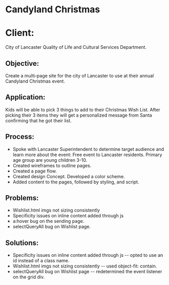 # Candyland Christmas

# Client:
City of Lancaster Quality of Life and Cultural Services Department.

## Objective:
Create a multi-page site for the city of Lancaster to use at their annual Candyland Christmas event.

## Application:
Kids will be able to pick 3 things to add to their Christmas Wish List. After picking their 3 items they will get a personalized message from Santa confirming that he got their list.    

## Process:
* Spoke with Lancaster Superintendent to determine target audience and learn more about the event: Free event to Lancaster residents. Primary age group are young children 3-10.
* Created wireframes to outline pages.
* Created a page flow.
* Created design Concept. Developed a color scheme.
* Added content to the pages, followed by styling, and script.

## Problems:
* Wishlist.html imgs not sizing consistently
* Specificity issues on inline content added through js
* a:hover bug on the sending page.
* selectQueryAll bug on Wishlist page.

##  Solutions:
* Specificity issues on inline content added through js -- opted to use an id instead of a class name.
* Wishlist.html imgs not sizing consistently -- used object-fit: contain.
* selectQueryAll bug on Wishlist page -- redetermined the event listener on the grid div. 
